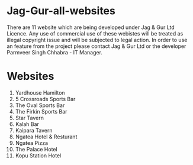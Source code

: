 # Jag-Gur-all-websites

There are 11 website which are being developed under Jag & Gur Ltd Licence. Any use of commercial use of these webistes will be treated as illegal copyright issue and will be subjected to legal action.
In order to use an feature from the project please contact Jag & Gur Ltd or the developer Parmveer Singh Chhabra - IT Manager.

# Websites

1. Yardhouse Hamilton
2. 5 Crossroads Sports Bar
3. The Oval Sports Bar
4. The Firkin Sports Bar
5. Star Tavern
6. Kalah Bar
7. Kaipara Tavern
8. Ngatea Hotel & Resturant
9. Ngatea Pizza
10. The Palace Hotel
11. Kopu Station Hotel
